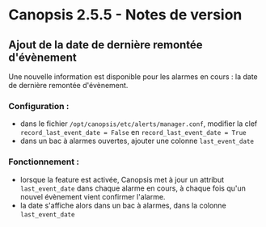 # Canopsis 2.5.5 - Notes de version

## Ajout de la date de dernière remontée d'évènement

Une nouvelle information est disponible pour les alarmes en cours : la date de dernière remontée d'évènement.


### Configuration : 

- dans le fichier `/opt/canopsis/etc/alerts/manager.conf`, modifier la clef `record_last_event_date = False` en `record_last_event_date = True`
- dans un bac à alarmes ouvertes, ajouter une colonne `last_event_date`
 

### Fonctionnement : 
 
 - lorsque la feature est activée, Canopsis met à jour un attribut `last_event_date` dans chaque alarme en cours, à chaque fois qu'un nouvel évènement vient confirmer l'alarme. 
 - la date s'affiche alors dans un bac à alarmes, dans la colonne `last_event_date`

